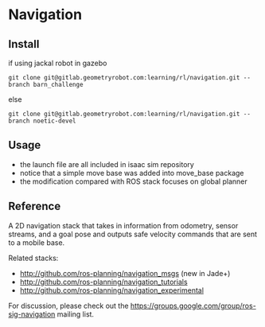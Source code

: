 # Navigation

## Install

if using jackal robot in gazebo

```shell
git clone git@gitlab.geometryrobot.com:learning/rl/navigation.git --branch barn_challenge
```

else

```
git clone git@gitlab.geometryrobot.com:learning/rl/navigation.git --branch noetic-devel
```

## Usage

- the launch file are all included in isaac sim repository
- notice that a simple move base was added into move_base package
- the modification compared with ROS stack focuses on global planner

## Reference

A 2D navigation stack that takes in information from odometry, sensor streams, and a goal pose and outputs safe velocity commands that are sent to a mobile base.

Related stacks:

- http://github.com/ros-planning/navigation_msgs (new in Jade+)
- http://github.com/ros-planning/navigation_tutorials
- http://github.com/ros-planning/navigation_experimental

For discussion, please check out the https://groups.google.com/group/ros-sig-navigation mailing list.
